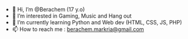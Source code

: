 - 👋 Hi, I’m @Berachem (17 y.o)
- 👀 I’m interested in Gaming, Music and Hang out
- 🌱 I’m currently learning Python and Web dev (HTML, CSS, JS, PHP)
- 📫 How to reach me : berachem.markria@gmail.com

<!---
Berachem/Berachem is a ✨ special ✨ repository because its `README.md` (this file) appears on your GitHub profile.
You can click the Preview link to take a look at your changes.
--->
